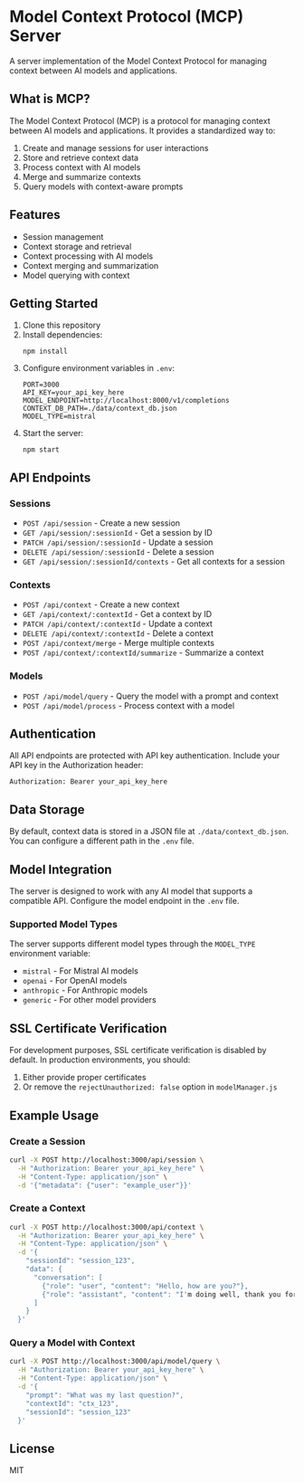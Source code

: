 # Model Context Protocol (MCP) Server

A server implementation of the Model Context Protocol for managing context between AI models and applications.

## What is MCP?

The Model Context Protocol (MCP) is a protocol for managing context between AI models and applications. It provides a standardized way to:

1. Create and manage sessions for user interactions
2. Store and retrieve context data
3. Process context with AI models
4. Merge and summarize contexts
5. Query models with context-aware prompts

## Features

- Session management
- Context storage and retrieval
- Context processing with AI models
- Context merging and summarization
- Model querying with context

## Getting Started

1. Clone this repository
2. Install dependencies:
   ```
   npm install
   ```
3. Configure environment variables in `.env`:
   ```
   PORT=3000
   API_KEY=your_api_key_here
   MODEL_ENDPOINT=http://localhost:8000/v1/completions
   CONTEXT_DB_PATH=./data/context_db.json
   MODEL_TYPE=mistral
   ```
4. Start the server:
   ```
   npm start
   ```

## API Endpoints

### Sessions

- `POST /api/session` - Create a new session
- `GET /api/session/:sessionId` - Get a session by ID
- `PATCH /api/session/:sessionId` - Update a session
- `DELETE /api/session/:sessionId` - Delete a session
- `GET /api/session/:sessionId/contexts` - Get all contexts for a session

### Contexts

- `POST /api/context` - Create a new context
- `GET /api/context/:contextId` - Get a context by ID
- `PATCH /api/context/:contextId` - Update a context
- `DELETE /api/context/:contextId` - Delete a context
- `POST /api/context/merge` - Merge multiple contexts
- `POST /api/context/:contextId/summarize` - Summarize a context

### Models

- `POST /api/model/query` - Query the model with a prompt and context
- `POST /api/model/process` - Process context with a model

## Authentication

All API endpoints are protected with API key authentication. Include your API key in the Authorization header:

```
Authorization: Bearer your_api_key_here
```

## Data Storage

By default, context data is stored in a JSON file at `./data/context_db.json`. You can configure a different path in the `.env` file.

## Model Integration

The server is designed to work with any AI model that supports a compatible API. Configure the model endpoint in the `.env` file.

### Supported Model Types

The server supports different model types through the `MODEL_TYPE` environment variable:

- `mistral` - For Mistral AI models
- `openai` - For OpenAI models
- `anthropic` - For Anthropic models
- `generic` - For other model providers

## SSL Certificate Verification

For development purposes, SSL certificate verification is disabled by default. In production environments, you should:

1. Either provide proper certificates
2. Or remove the `rejectUnauthorized: false` option in `modelManager.js`

## Example Usage

### Create a Session

```bash
curl -X POST http://localhost:3000/api/session \
  -H "Authorization: Bearer your_api_key_here" \
  -H "Content-Type: application/json" \
  -d '{"metadata": {"user": "example_user"}}'
```

### Create a Context

```bash
curl -X POST http://localhost:3000/api/context \
  -H "Authorization: Bearer your_api_key_here" \
  -H "Content-Type: application/json" \
  -d '{
    "sessionId": "session_123",
    "data": {
      "conversation": [
        {"role": "user", "content": "Hello, how are you?"},
        {"role": "assistant", "content": "I'm doing well, thank you for asking!"}
      ]
    }
  }'
```

### Query a Model with Context

```bash
curl -X POST http://localhost:3000/api/model/query \
  -H "Authorization: Bearer your_api_key_here" \
  -H "Content-Type: application/json" \
  -d '{
    "prompt": "What was my last question?",
    "contextId": "ctx_123",
    "sessionId": "session_123"
  }'
```

## License

MIT
